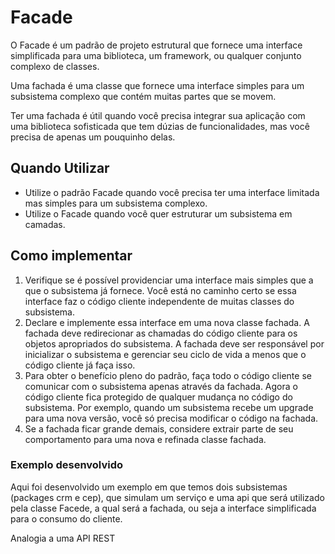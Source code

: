 <h1> Facade </h1>
<p>
    O Facade é um padrão de projeto estrutural que fornece uma interface simplificada para uma biblioteca, um framework, ou qualquer conjunto complexo de classes.
</p>
<p>
    Uma fachada é uma classe que fornece uma interface simples para um subsistema complexo que contém muitas partes que se movem. 
</p>
<p>
    Ter uma fachada é útil quando você precisa integrar sua aplicação com uma biblioteca sofisticada que tem dúzias de funcionalidades, mas você precisa de apenas um pouquinho delas.
</p>

<h2> Quando Utilizar </h2>
<ul>
    <li>
        Utilize o padrão Facade quando você precisa ter uma interface limitada mas simples para um subsistema complexo.
    </li>
    <li>
        Utilize o Facade quando você quer estruturar um subsistema em camadas.
    </li>
</ul>

<h2> Como implementar </h2>
<ol>
    <li>
        Verifique se é possível providenciar uma interface mais simples que a que o subsistema já fornece. Você está no caminho certo se essa interface faz o código cliente independente de muitas classes do subsistema.
    </li>
    <li>
        Declare e implemente essa interface em uma nova classe fachada. A fachada deve redirecionar as chamadas do código cliente para os objetos apropriados do subsistema. A fachada deve ser responsável por inicializar o subsistema e gerenciar seu ciclo de vida a menos que o código cliente já faça isso.
    </li>
    <li>
        Para obter o benefício pleno do padrão, faça todo o código cliente se comunicar com o subsistema apenas através da fachada. Agora o código cliente fica protegido de qualquer mudança no código do subsistema. Por exemplo, quando um subsistema recebe um upgrade para uma nova versão, você só precisa modificar o código na fachada.
    </li>
    <li>
        Se a fachada ficar grande demais, considere extrair parte de seu comportamento para uma nova e refinada classe fachada.
    </li>
</ol>

<h3> Exemplo desenvolvido </h3>
<p>
    Aqui foi desenvolvido um exemplo em que temos dois subsistemas (packages crm e cep), que simulam
    um serviço e uma api que será utilizado pela classe Facede, a qual será a fachada, ou seja
    a interface simplificada para o consumo do cliente.
</p>
<p>
    Analogia a uma API REST
</p>
